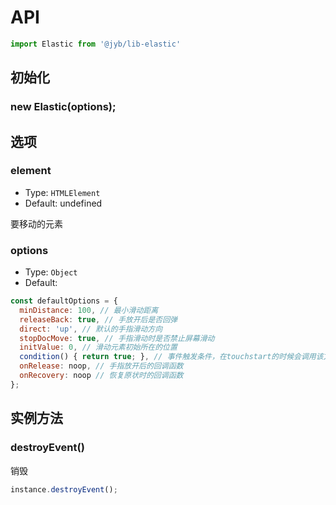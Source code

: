 # API

```javascript
import Elastic from '@jyb/lib-elastic'
```

## 初始化

### new Elastic(options);

## 选项

### element
- Type: `HTMLElement`
- Default: undefined

要移动的元素

### options
- Type: `Object`
- Default:

```javascript
const defaultOptions = {
  minDistance: 100, // 最小滑动距离
  releaseBack: true, // 手放开后是否回弹
  direct: 'up', // 默认的手指滑动方向
  stopDocMove: true, // 手指滑动时是否禁止屏幕滑动
  initValue: 0, // 滑动元素初始所在的位置
  condition() { return true; }, // 事件触发条件，在touchstart的时候会调用该方法进行判断，返回true则进行下一项
  onRelease: noop, // 手指放开后的回调函数
  onRecovery: noop // 恢复原状时的回调函数
};
```

## 实例方法

### destroyEvent()

销毁

```javascript
instance.destroyEvent();
```
